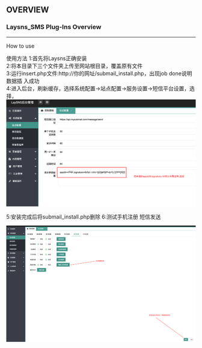 ## OVERVIEW

### Laysns_SMS Plug-Ins Overview

------

How to use

使用方法
    1:首先将Laysns正确安装<br>
    2:将本目录下三个文件夹上传至网站根目录，覆盖原有文件 <br>
    3:运行insert.php文件:http://你的网址/submail_install.php，出现job done说明数据插 入成功 <br>
    4:进入后台，刷新缓存，选择系统配置->站点配置->服务设置->短信平台设置，选择，<br>
![Submail](./markdown/1.png)

5:安装完成后将submail_install.php删除 
6:测试手机注册 短信发送

![Submail](./markdown/2.png)

